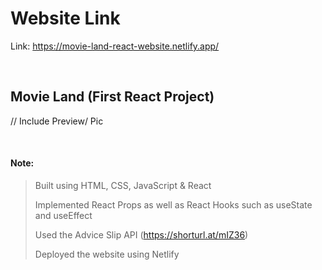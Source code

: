 # Website Link
Link: https://movie-land-react-website.netlify.app/

<br>

## Movie Land (First React Project)
// Include Preview/ Pic


<br>



#### Note:
> Built using HTML, CSS, JavaScript & React 
> 
> Implemented React Props as well as React Hooks such as useState and useEffect
> 
> Used the Advice Slip API (https://shorturl.at/mIZ36) 
> 
> Deployed the website using Netlify
> 
